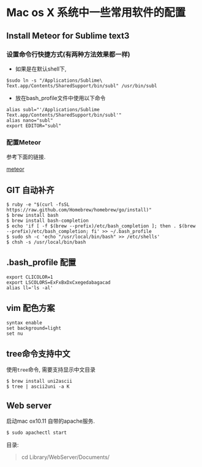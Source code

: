 # Mac os X 系统中一些常用软件的配置

## Install Meteor for Sublime text3 
### 设置命令行快捷方式(有两种方法效果都一样)
* 如果是在默认shell下, 
```
$sudo ln -s "/Applications/Sublime\ Text.app/Contents/SharedSupport/bin/subl" /usr/bin/subl
```
* 放在bash_profile文件中使用以下命令
```
alias subl="'/Applications/Sublime Text.app/Contents/SharedSupport/bin/subl'"
alias nano="subl"
export EDITOR="subl"
```

### 配置Meteor
参考下面的链接.

[meteor](https://github.com/wangleihd/tern-meteor-sublime)


## GIT 自动补齐
```
$ ruby -e "$(curl -fsSL https://raw.github.com/Homebrew/homebrew/go/install)"
$ brew install bash
$ brew install bash-completion
$ echo 'if [ -f $(brew --prefix)/etc/bash_completion ]; then . $(brew --prefix)/etc/bash_completion; fi' >> ~/.bash_profile
$ sudo sh -c 'echo "/usr/local/bin/bash" >> /etc/shells'
$ chsh -s /usr/local/bin/bash
```
## .bash_profile 配置
```
export CLICOLOR=1
export LSCOLORS=ExFxBxDxCxegedabagacad
alias ll='ls -al'
```

## vim 配色方案
```
syntax enable
set background=light
set nu
```


## tree命令支持中文
使用`tree`命令, 需要支持显示中文目录
```
$ brew install uni2ascii
$ tree | ascii2uni -a K
```


## Web server 
启动mac ox10.11 自带的apache服务.

```
$ sudo apachectl start
```
目录:
> cd Library/WebServer/Documents/
